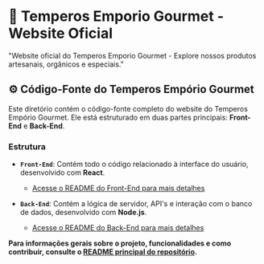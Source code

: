 # 🌿 Temperos Emporio Gourmet - Website Oficial
"Website oficial do Temperos Emporio Gourmet - Explore nossos produtos artesanais, orgânicos e especiais."

## ⚙️ Código-Fonte do Temperos Empório Gourmet

Este diretório contém o código-fonte completo do website do Temperos Empório Gourmet. Ele está estruturado em duas partes principais: **Front-End** e **Back-End**.

### Estrutura

* **`Front-End`**: Contém todo o código relacionado à interface do usuário, desenvolvido com **React**.
    * [Acesse o README do Front-End para mais detalhes](./Front-End/README.md)

* **`Back-End`**: Contém a lógica de servidor, API's e interação com o banco de dados, desenvolvido com **Node.js**.
    * [Acesse o README do Back-End para mais detalhes](./Back-End/README.md)

**Para informações gerais sobre o projeto, funcionalidades e como contribuir, consulte o [README principal do repositório](../README.md).**